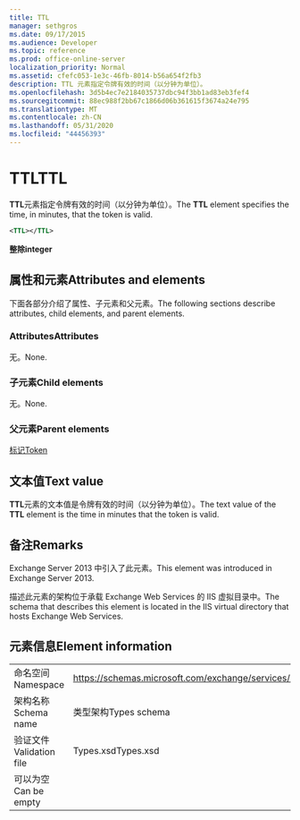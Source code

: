 ```yaml
---
title: TTL
manager: sethgros
ms.date: 09/17/2015
ms.audience: Developer
ms.topic: reference
ms.prod: office-online-server
localization_priority: Normal
ms.assetid: cfefc053-1e3c-46fb-8014-b56a654f2fb3
description: TTL 元素指定令牌有效的时间（以分钟为单位）。
ms.openlocfilehash: 3d5b4ec7e2184035737dbc94f3bb1ad83eb3fef4
ms.sourcegitcommit: 88ec988f2bb67c1866d06b361615f3674a24e795
ms.translationtype: MT
ms.contentlocale: zh-CN
ms.lasthandoff: 05/31/2020
ms.locfileid: "44456393"
---
```

# <a name="ttl"></a><span data-ttu-id="fbd56-103">TTL</span><span class="sxs-lookup"><span data-stu-id="fbd56-103">TTL</span></span>

<span data-ttu-id="fbd56-104">**TTL**元素指定令牌有效的时间（以分钟为单位）。</span><span class="sxs-lookup"><span data-stu-id="fbd56-104">The **TTL** element specifies the time, in minutes, that the token is valid.</span></span> 
  
```XML
<TTL></TTL>
```

 <span data-ttu-id="fbd56-105">**整除**</span><span class="sxs-lookup"><span data-stu-id="fbd56-105">**integer**</span></span>
## <a name="attributes-and-elements"></a><span data-ttu-id="fbd56-106">属性和元素</span><span class="sxs-lookup"><span data-stu-id="fbd56-106">Attributes and elements</span></span>

<span data-ttu-id="fbd56-107">下面各部分介绍了属性、子元素和父元素。</span><span class="sxs-lookup"><span data-stu-id="fbd56-107">The following sections describe attributes, child elements, and parent elements.</span></span>
  
### <a name="attributes"></a><span data-ttu-id="fbd56-108">Attributes</span><span class="sxs-lookup"><span data-stu-id="fbd56-108">Attributes</span></span>

<span data-ttu-id="fbd56-109">无。</span><span class="sxs-lookup"><span data-stu-id="fbd56-109">None.</span></span>
  
### <a name="child-elements"></a><span data-ttu-id="fbd56-110">子元素</span><span class="sxs-lookup"><span data-stu-id="fbd56-110">Child elements</span></span>

<span data-ttu-id="fbd56-111">无。</span><span class="sxs-lookup"><span data-stu-id="fbd56-111">None.</span></span>
  
### <a name="parent-elements"></a><span data-ttu-id="fbd56-112">父元素</span><span class="sxs-lookup"><span data-stu-id="fbd56-112">Parent elements</span></span>

[<span data-ttu-id="fbd56-113">标记</span><span class="sxs-lookup"><span data-stu-id="fbd56-113">Token</span></span>](token.md)
  
## <a name="text-value"></a><span data-ttu-id="fbd56-114">文本值</span><span class="sxs-lookup"><span data-stu-id="fbd56-114">Text value</span></span>

<span data-ttu-id="fbd56-115">**TTL**元素的文本值是令牌有效的时间（以分钟为单位）。</span><span class="sxs-lookup"><span data-stu-id="fbd56-115">The text value of the **TTL** element is the time in minutes that the token is valid.</span></span> 
  
## <a name="remarks"></a><span data-ttu-id="fbd56-116">备注</span><span class="sxs-lookup"><span data-stu-id="fbd56-116">Remarks</span></span>

<span data-ttu-id="fbd56-117">Exchange Server 2013 中引入了此元素。</span><span class="sxs-lookup"><span data-stu-id="fbd56-117">This element was introduced in Exchange Server 2013.</span></span>
  
<span data-ttu-id="fbd56-118">描述此元素的架构位于承载 Exchange Web Services 的 IIS 虚拟目录中。</span><span class="sxs-lookup"><span data-stu-id="fbd56-118">The schema that describes this element is located in the IIS virtual directory that hosts Exchange Web Services.</span></span>
  
## <a name="element-information"></a><span data-ttu-id="fbd56-119">元素信息</span><span class="sxs-lookup"><span data-stu-id="fbd56-119">Element information</span></span>

|||
|:-----|:-----|
|<span data-ttu-id="fbd56-120">命名空间</span><span class="sxs-lookup"><span data-stu-id="fbd56-120">Namespace</span></span>  <br/> |https://schemas.microsoft.com/exchange/services/2006/types  <br/> |
|<span data-ttu-id="fbd56-121">架构名称</span><span class="sxs-lookup"><span data-stu-id="fbd56-121">Schema name</span></span>  <br/> |<span data-ttu-id="fbd56-122">类型架构</span><span class="sxs-lookup"><span data-stu-id="fbd56-122">Types schema</span></span>  <br/> |
|<span data-ttu-id="fbd56-123">验证文件</span><span class="sxs-lookup"><span data-stu-id="fbd56-123">Validation file</span></span>  <br/> |<span data-ttu-id="fbd56-124">Types.xsd</span><span class="sxs-lookup"><span data-stu-id="fbd56-124">Types.xsd</span></span>  <br/> |
|<span data-ttu-id="fbd56-125">可以为空</span><span class="sxs-lookup"><span data-stu-id="fbd56-125">Can be empty</span></span>  <br/> ||
   

